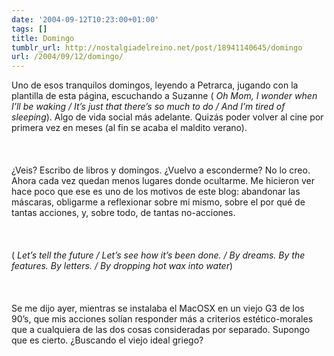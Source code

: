 ```yaml
---
date: '2004-09-12T10:23:00+01:00'
tags: []
title: Domingo
tumblr_url: http://nostalgiadelreino.net/post/18941140645/domingo
url: /2004/09/12/domingo/
---
```


<p>Uno de esos tranquilos domingos, leyendo a Petrarca, jugando con la plantilla de esta página, escuchando a Suzanne ( <em>Oh Mom, I wonder when I&rsquo;ll be waking / It&rsquo;s just that there&rsquo;s so much to do / And I&rsquo;m tired of sleeping</em>). Algo de vida social más adelante. Quizás poder volver al cine por primera vez en meses (al fin se acaba el maldito verano).<br/><br/><br/><br/>¿Veis? Escribo de libros y domingos. ¿Vuelvo a esconderme? No lo creo. Ahora cada vez quedan menos lugares donde ocultarme. Me hicieron ver hace poco que ese es uno de los motivos de este blog: abandonar las máscaras, obligarme a reflexionar sobre mí mismo, sobre el por qué de tantas acciones, y, sobre todo, de tantas no-acciones.<br/><br/><br/><br/>(<em> Let&rsquo;s tell the future / Let&rsquo;s see how it&rsquo;s been done. / By dreams. By the features. By letters. / By dropping hot wax into water</em>)<br/><br/><br/><br/>Se me dijo ayer, mientras se instalaba el MacOSX en un viejo G3 de los 90&rsquo;s, que mis acciones solían responder más a criterios estético-morales que a cualquiera de las dos cosas consideradas por separado. Supongo que es cierto. ¿Buscando el viejo ideal griego?</p><div class="blogger-post-footer"><img width="1" height="1" src="https://blogger.googleusercontent.com/tracker/1180118427259117074-3743292310221864550?l=nostalgiadelreino.blogspot.com" alt=""/></div>